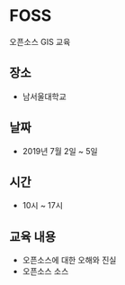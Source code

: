 ﻿# FOSS
오픈소스 GIS 교육

## 장소
 - 남서울대학교
 
## 날짜 
 - 2019년 7월 2일 ~ 5일 
 
## 시간
 - 10시 ~ 17시

## 교육 내용
- 오픈소스에 대한 오해와 진실
- 오픈소스 소스

